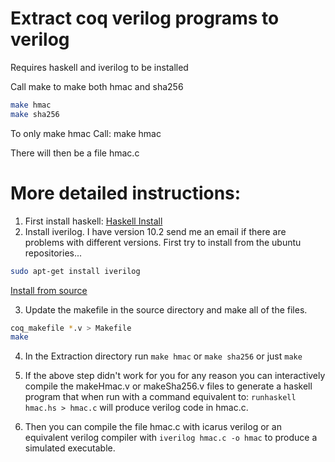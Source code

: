 # Extract coq verilog programs to verilog
Requires haskell and iverilog to be installed

Call make to make both hmac and sha256

```bash
make hmac 
make sha256
```

To only make hmac Call: make hmac

There will then be a file hmac.c


# More detailed instructions:
1. First install haskell: [Haskell Install](https://docs.haskellstack.org/en/stable/install_and_upgrade/#ubuntu)
2. Install iverilog. I have version 10.2 send me an email if there are problems with different versions.
   First try to install from the ubuntu repositories...
```bash
sudo apt-get install iverilog
```
[Install from source](http://iverilog.wikia.com/wiki/Installation_Guide)

3.  Update the makefile in the source directory and make all of the files.
```bash
coq_makefile *.v > Makefile
make
```
4. In the Extraction directory run `make hmac` or `make sha256` or just `make`

5. If the above step didn't work for you for any reason you can interactively compile the makeHmac.v or makeSha256.v files to generate a haskell program that when run with a command equivalent to: `runhaskell hmac.hs > hmac.c` will produce verilog code in hmac.c.

6. Then you can compile the file hmac.c with icarus verilog or an equivalent verilog compiler with `iverilog hmac.c -o hmac` to produce a simulated executable.
